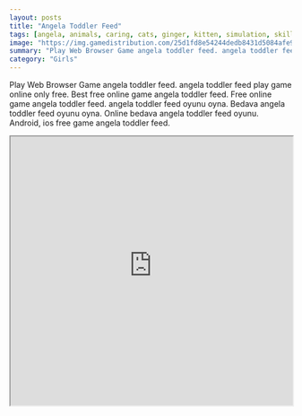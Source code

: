 ```yaml
---
layout: posts
title: "Angela Toddler Feed"
tags: [angela, animals, caring, cats, ginger, kitten, simulation, skills, free, online, games, oyna, game, free, games, play, play, games]
image: "https://img.gamedistribution.com/25d1fd8e54244dedb8431d5084afe90e.jpg"
summary: "Play Web Browser Game angela toddler feed. angela toddler feed play game online only free. Best free online game angela toddler feed. Free online game angela toddler feed. angela toddler feed oyunu oyna. Bedava angela toddler feed oyunu oyna. Online bedava angela toddler feed oyunu. Android, ios free game angela toddler feed."
category: "Girls"
---
```


Play Web Browser Game angela toddler feed. angela toddler feed play game online only free. Best free online game angela toddler feed. Free online game angela toddler feed. angela toddler feed oyunu oyna. Bedava angela toddler feed oyunu oyna. Online bedava angela toddler feed oyunu. Android, ios free game angela toddler feed.

<iframe width="100%" height="480px;" src="https://html5.gamedistribution.com/25d1fd8e54244dedb8431d5084afe90e/"></iframe>